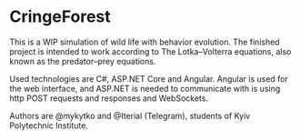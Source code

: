 # CringeForest
This is a WIP simulation of wild life with behavior evolution.
The finished project is intended to work according to The Lotka–Volterra equations,
also known as the predator–prey equations.

Used technologies are C#, ASP.NET Core and Angular. Angular is used for the web
interface, and ASP.NET is needed to communicate with is using http POST requests
and responses and WebSockets.

Authors are @mykytko and @Iterial (Telegram), students of Kyiv Polytechnic Institute.
